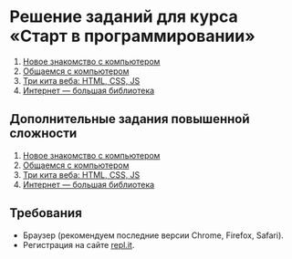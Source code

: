 # Решение заданий для курса «Старт в программировании»

1. [Новое знакомство с компьютером](./meet/)
2. [Общаемся с компьютером](./talk/)
3. [Три кита веба: HTML, CSS, JS](./errors/)
4. [Интернет — большая библиотека](./lib/)

## Дополнительные задания повышенной сложности

1. [Новое знакомство с компьютером](./additional/meet.md)
2. [Общаемся с компьютером](./additional/talk.md)
3. [Три кита веба: HTML, CSS, JS](./additional/err.md)
4. [Интернет — большая библиотека](./additional/lib.md)

## Требования

- Браузер (рекомендуем последние версии Chrome, Firefox, Safari).
- Регистрация на сайте [repl.it](https://repl.it/).
